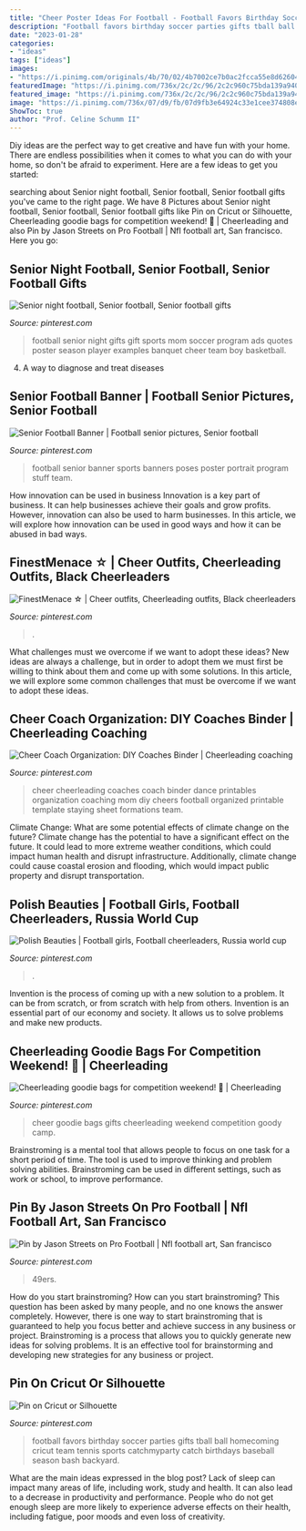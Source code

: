 ```yaml
---
title: "Cheer Poster Ideas For Football - Football Favors Birthday Soccer Parties Gifts Tball Ball Homecoming Cricut Team Tennis Sports Catchmyparty Catch Birthdays Baseball Season Bash Backyard"
description: "Football favors birthday soccer parties gifts tball ball homecoming cricut team tennis sports catchmyparty catch birthdays baseball season bash backyard"
date: "2023-01-28"
categories:
- "ideas"
tags: ["ideas"]
images:
- "https://i.pinimg.com/originals/4b/70/02/4b7002ce7b0ac2fcca55e8d626043244.jpg"
featuredImage: "https://i.pinimg.com/736x/2c/2c/96/2c2c960c75bda139a94073b3dad398c4.jpg"
featured_image: "https://i.pinimg.com/736x/2c/2c/96/2c2c960c75bda139a94073b3dad398c4.jpg"
image: "https://i.pinimg.com/736x/07/d9/fb/07d9fb3e64924c33e1cee374808e7929.jpg"
ShowToc: true
author: "Prof. Celine Schumm II"
---
```



Diy ideas are the perfect way to get creative and have fun with your home. There are endless possibilities when it comes to what you can do with your home, so don't be afraid to experiment. Here are a few ideas to get you started:

	

		
searching about Senior night football, Senior football, Senior football gifts you've came to the right page. We have 8 Pictures about Senior night football, Senior football, Senior football gifts like Pin on Cricut or Silhouette, Cheerleading goodie bags for competition weekend! 🎀 | Cheerleading and also Pin by Jason Streets on Pro Football | Nfl football art, San francisco. Here you go:
		
    
## Senior Night Football, Senior Football, Senior Football Gifts

<img loading=lazy src="https://i.pinimg.com/originals/4b/70/02/4b7002ce7b0ac2fcca55e8d626043244.jpg" onerror="this.onerror=null;this.src='https://tse3.mm.bing.net/th?id=OIP.80yRyk1Fcg5E7mnpnDEdAwHaNJ&amp;pid=15.1';" alt="Senior night football, Senior football, Senior football gifts">

_Source: pinterest.com_

>football senior night gifts gift sports mom soccer program ads quotes poster season player examples banquet cheer team boy basketball. 

	

4. A way to diagnose and treat diseases 

    
## Senior Football Banner | Football Senior Pictures, Senior Football

<img loading=lazy src="https://i.pinimg.com/736x/1b/52/f1/1b52f1ea8502d55bd7ef7a90915f3263--football-banner-sports-banners.jpg" onerror="this.onerror=null;this.src='https://tse1.mm.bing.net/th?id=OIP.Cpgd0lrrZ4oVkGHP04UCMAHaLH&amp;pid=15.1';" alt="Senior Football Banner | Football senior pictures, Senior football">

_Source: pinterest.com_

>football senior banner sports banners poses poster portrait program stuff team. 

	

How innovation can be used in business
Innovation is a key part of business. It can help businesses achieve their goals and grow profits. However, innovation can also be used to harm businesses. In this article, we will explore how innovation can be used in good ways and how it can be abused in bad ways.

    
## FinestMenace ☆ | Cheer Outfits, Cheerleading Outfits, Black Cheerleaders

<img loading=lazy src="https://i.pinimg.com/736x/07/d9/fb/07d9fb3e64924c33e1cee374808e7929.jpg" onerror="this.onerror=null;this.src='https://tse3.mm.bing.net/th?id=OIP.U2K9XwWMpWTRWoHDq0yy7AHaJK&amp;pid=15.1';" alt="FinestMenace ☆ | Cheer outfits, Cheerleading outfits, Black cheerleaders">

_Source: pinterest.com_

>. 

	

What challenges must we overcome if we want to adopt these ideas?
New ideas are always a challenge, but in order to adopt them we must first be willing to think about them and come up with some solutions. In this article, we will explore some common challenges that must be overcome if we want to adopt these ideas.

    
## Cheer Coach Organization: DIY Coaches Binder | Cheerleading Coaching

<img loading=lazy src="https://i.pinimg.com/736x/2c/2c/96/2c2c960c75bda139a94073b3dad398c4.jpg" onerror="this.onerror=null;this.src='https://tse3.mm.bing.net/th?id=OIP.XofIjmt3e79H2zrVFMXeTQAAAA&amp;pid=15.1';" alt="Cheer Coach Organization: DIY Coaches Binder | Cheerleading coaching">

_Source: pinterest.com_

>cheer cheerleading coaches coach binder dance printables organization coaching mom diy cheers football organized printable template staying sheet formations team. 

	

Climate Change: What are some potential effects of climate change on the future?
Climate change has the potential to have a significant effect on the future. It could lead to more extreme weather conditions, which could impact human health and disrupt infrastructure. Additionally, climate change could cause coastal erosion and flooding, which would impact public property and disrupt transportation.

    
## Polish Beauties | Football Girls, Football Cheerleaders, Russia World Cup

<img loading=lazy src="https://i.pinimg.com/736x/30/0c/42/300c42fa2526addab97431f7768f2016.jpg" onerror="this.onerror=null;this.src='https://tse4.mm.bing.net/th?id=OIP.rLAagRFlfdLCHkvHZFX-OwHaFf&amp;pid=15.1';" alt="Polish Beauties | Football girls, Football cheerleaders, Russia world cup">

_Source: pinterest.com_

>. 

	

Invention is the process of coming up with a new solution to a problem. It can be from scratch, or from scratch with help from others. Invention is an essential part of our economy and society. It allows us to solve problems and make new products.

    
## Cheerleading Goodie Bags For Competition Weekend! 🎀 | Cheerleading

<img loading=lazy src="https://i.pinimg.com/736x/19/a1/ad/19a1ad4093c5d90c64a2b695890a891e.jpg" onerror="this.onerror=null;this.src='https://tse1.mm.bing.net/th?id=OIP.SOPHS-35PoJsPpSxZt3oVgHaJ4&amp;pid=15.1';" alt="Cheerleading goodie bags for competition weekend! 🎀 | Cheerleading">

_Source: pinterest.com_

>cheer goodie bags gifts cheerleading weekend competition goody camp. 

	

Brainstroming is a mental tool that allows people to focus on one task for a short period of time. The tool is used to improve thinking and problem solving abilities. Brainstroming can be used in different settings, such as work or school, to improve performance.

    
## Pin By Jason Streets On Pro Football | Nfl Football Art, San Francisco

<img loading=lazy src="https://i.pinimg.com/736x/1f/aa/73/1faa7340836bbf8f7ea35e4c6b0ef8d0.jpg" onerror="this.onerror=null;this.src='https://tse4.mm.bing.net/th?id=OIP.ij9S4PRjxtVRvw-OZuPUygHaLX&amp;pid=15.1';" alt="Pin by Jason Streets on Pro Football | Nfl football art, San francisco">

_Source: pinterest.com_

>49ers. 

	

How do you start brainstroming?
How can you start brainstroming? This question has been asked by many people, and no one knows the answer completely. However, there is one way to start brainstroming that is guaranteed to help you focus better and achieve success in any business or project. Brainstroming is a process that allows you to quickly generate new ideas for solving problems. It is an effective tool for brainstorming and developing new strategies for any business or project.

    
## Pin On Cricut Or Silhouette

<img loading=lazy src="https://i.pinimg.com/736x/6d/22/48/6d2248b6f01791290fd85f9ae9967815--football-party-favors-football-parties.jpg" onerror="this.onerror=null;this.src='https://tse4.mm.bing.net/th?id=OIP.B1Eabq_L1rLpmTbyN91fbQHaLF&amp;pid=15.1';" alt="Pin on Cricut or Silhouette">

_Source: pinterest.com_

>football favors birthday soccer parties gifts tball ball homecoming cricut team tennis sports catchmyparty catch birthdays baseball season bash backyard. 

	

What are the main ideas expressed in the blog post?
Lack of sleep can impact many areas of life, including work, study and health. It can also lead to a decrease in productivity and performance. People who do not get enough sleep are more likely to experience adverse effects on their health, including fatigue, poor moods and even loss of creativity.

